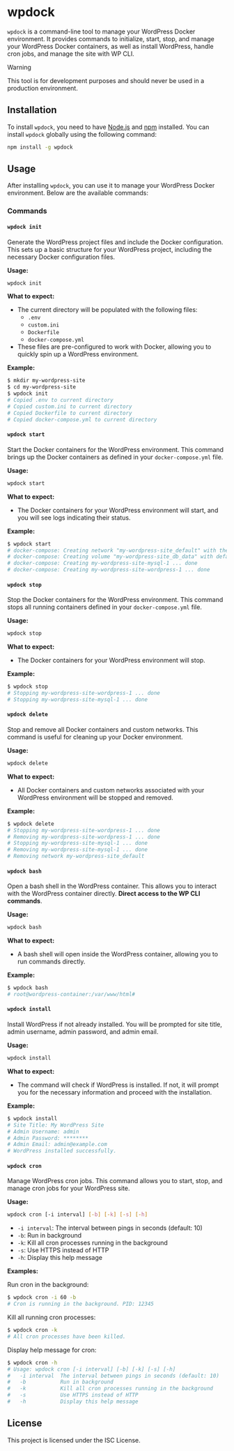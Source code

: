 # wpdock

`wpdock` is a command-line tool to manage your WordPress Docker environment. It provides commands to initialize, start, stop, and manage your WordPress Docker containers, as well as install WordPress, handle cron jobs, and manage the site with WP CLI.

> [!WARNING]
> This tool is for development purposes and should never be used in a production environment.

## Installation

To install `wpdock`, you need to have [Node.js](https://nodejs.org/) and [npm](https://www.npmjs.com/) installed. You can install `wpdock` globally using the following command:

```sh
npm install -g wpdock
```

## Usage

After installing `wpdock`, you can use it to manage your WordPress Docker environment. Below are the available commands:

### Commands

#### `wpdock init`

Generate the WordPress project files and include the Docker configuration. This sets up a basic structure for your WordPress project, including the necessary Docker configuration files.

**Usage:**

```sh
wpdock init
```

**What to expect:**

- The current directory will be populated with the following files:
  - `.env`
  - `custom.ini`
  - `Dockerfile`
  - `docker-compose.yml`
- These files are pre-configured to work with Docker, allowing you to quickly spin up a WordPress environment.

**Example:**

```sh
$ mkdir my-wordpress-site
$ cd my-wordpress-site
$ wpdock init
# Copied .env to current directory
# Copied custom.ini to current directory
# Copied Dockerfile to current directory
# Copied docker-compose.yml to current directory
```

#### `wpdock start`

Start the Docker containers for the WordPress environment. This command brings up the Docker containers as defined in your `docker-compose.yml` file.

**Usage:**

```sh
wpdock start
```

**What to expect:**

- The Docker containers for your WordPress environment will start, and you will see logs indicating their status.

**Example:**

```sh
$ wpdock start
# docker-compose: Creating network "my-wordpress-site_default" with the default driver
# docker-compose: Creating volume "my-wordpress-site_db_data" with default driver
# docker-compose: Creating my-wordpress-site-mysql-1 ... done
# docker-compose: Creating my-wordpress-site-wordpress-1 ... done
```

#### `wpdock stop`

Stop the Docker containers for the WordPress environment. This command stops all running containers defined in your `docker-compose.yml` file.

**Usage:**

```sh
wpdock stop
```

**What to expect:**

- The Docker containers for your WordPress environment will stop.

**Example:**

```sh
$ wpdock stop
# Stopping my-wordpress-site-wordpress-1 ... done
# Stopping my-wordpress-site-mysql-1 ... done
```

#### `wpdock delete`

Stop and remove all Docker containers and custom networks. This command is useful for cleaning up your Docker environment.

**Usage:**

```sh
wpdock delete
```

**What to expect:**

- All Docker containers and custom networks associated with your WordPress environment will be stopped and removed.

**Example:**

```sh
$ wpdock delete
# Stopping my-wordpress-site-wordpress-1 ... done
# Removing my-wordpress-site-wordpress-1 ... done
# Stopping my-wordpress-site-mysql-1 ... done
# Removing my-wordpress-site-mysql-1 ... done
# Removing network my-wordpress-site_default
```

#### `wpdock bash`

Open a bash shell in the WordPress container. This allows you to interact with the WordPress container directly. **Direct access to the WP CLI commands**.

**Usage:**

```sh
wpdock bash
```

**What to expect:**

- A bash shell will open inside the WordPress container, allowing you to run commands directly.

**Example:**

```sh
$ wpdock bash
# root@wordpress-container:/var/www/html#
```

#### `wpdock install`

Install WordPress if not already installed. You will be prompted for site title, admin username, admin password, and admin email.

**Usage:**

```sh
wpdock install
```

**What to expect:**

- The command will check if WordPress is installed. If not, it will prompt you for the necessary information and proceed with the installation.

**Example:**

```sh
$ wpdock install
# Site Title: My WordPress Site
# Admin Username: admin
# Admin Password: ********
# Admin Email: admin@example.com
# WordPress installed successfully.
```

#### `wpdock cron`

Manage WordPress cron jobs. This command allows you to start, stop, and manage cron jobs for your WordPress site.

**Usage:**

```sh
wpdock cron [-i interval] [-b] [-k] [-s] [-h]
```

- `-i interval`: The interval between pings in seconds (default: 10)
- `-b`: Run in background
- `-k`: Kill all cron processes running in the background
- `-s`: Use HTTPS instead of HTTP
- `-h`: Display this help message

**Examples:**

Run cron in the background:

```sh
$ wpdock cron -i 60 -b
# Cron is running in the background. PID: 12345
```

Kill all running cron processes:

```sh
$ wpdock cron -k
# All cron processes have been killed.
```

Display help message for cron:

```sh
$ wpdock cron -h
# Usage: wpdock cron [-i interval] [-b] [-k] [-s] [-h]
#   -i interval  The interval between pings in seconds (default: 10)
#   -b           Run in background
#   -k           Kill all cron processes running in the background
#   -s           Use HTTPS instead of HTTP
#   -h           Display this help message
```

## License

This project is licensed under the ISC License.
